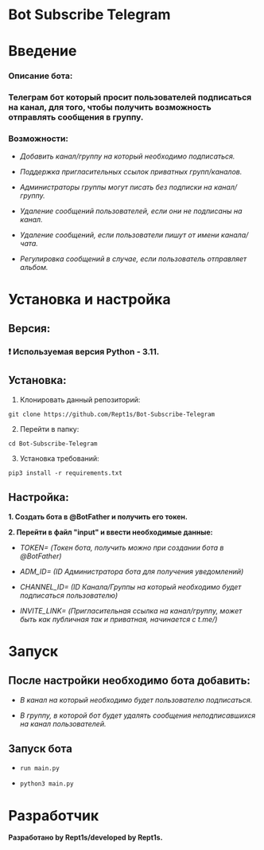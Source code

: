 # Bot Subscribe Telegram

# Введение

### Описание бота:

### Телеграм бот который просит пользователей подписаться на канал, для того, чтобы получить возможность отправлять сообщения в группу.


### Возможности:

- _Добавить канал/группу на который необходимо подписаться._

- _Поддержка пригласительных ссылок приватных групп/каналов._
  
- _Администраторы группы могут писать без подписки на канал/группу._
  
- _Удаление сообщений пользователей, если они не подписаны на канал._
  
- _Удаление сообщений, если пользователи пишут от имени канала/чата._
  
- _Регулировка сообщений в случае, если пользователь отправляет альбом._



# Установка и настройка

## Версия:

### __❗ Используемая версия Python - 3.11.__

## Установка:

1. Клонировать данный репозиторий:

```git clone https://github.com/Rept1s/Bot-Subscribe-Telegram```

2. Перейти в папку:

```cd Bot-Subscribe-Telegram```

3. Установка требований:

```pip3 install -r requirements.txt```

## Настройка:

__1. Создать бота в @BotFather и получить его токен.__

__2. Перейти в файл "input" и ввести необходимые данные:__

- _TOKEN= (Токен бота, получить можно при создании бота в @BotFather)_

- _ADM_ID= (ID Администратора бота для получения уведомлений)_

- _CHANNEL_ID= (ID Канала/Группы на который необходимо будет подписаться пользователю)_

- _INVITE_LINK= (Пригласительная ссылка на канал/группу, может быть как публичная так и приватная, начинается с t.me/)_

# Запуск

## После настройки необходимо бота добавить:

- _В канал на который необходимо будет пользователю подписаться._

- _В группу, в которой бот будет удалять сообщения неподписавшихся на канал пользователей._

## Запуск бота

- ```run main.py```
  
- ```python3 main.py```
  
# Разработчик

__Разработано by Rept1s/developed by Rept1s.__
